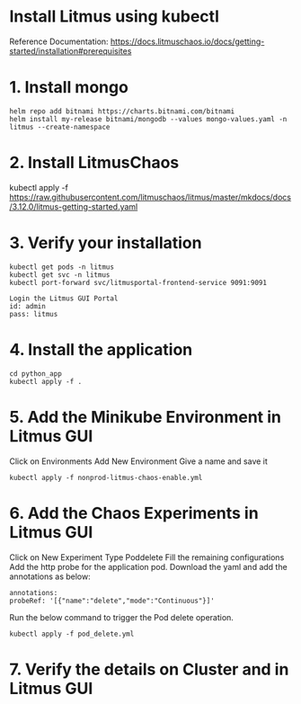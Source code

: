 # Install Litmus using kubectl
Reference Documentation: 
    https://docs.litmuschaos.io/docs/getting-started/installation#prerequisites


# 1. Install mongo

    helm repo add bitnami https://charts.bitnami.com/bitnami
    helm install my-release bitnami/mongodb --values mongo-values.yaml -n litmus --create-namespace

# 2. Install LitmusChaos

 kubectl apply -f https://raw.githubusercontent.com/litmuschaos/litmus/master/mkdocs/docs/3.12.0/litmus-getting-started.yaml 

# 3. Verify your installation  

    kubectl get pods -n litmus
    kubectl get svc -n litmus
    kubectl port-forward svc/litmusportal-frontend-service 9091:9091

    Login the Litmus GUI Portal 
    id: admin
    pass: litmus

# 4. Install the application  

    cd python_app
    kubectl apply -f .

# 5. Add the Minikube Environment in Litmus GUI  

Click on Environments
Add New Environment
Give a name and save it

    kubectl apply -f nonprod-litmus-chaos-enable.yml

# 6. Add the Chaos Experiments in Litmus GUI  

Click on New Experiment
Type Poddelete
Fill the remaining configurations
Add the http probe for the application pod.
Download the yaml and add the annotations as below:  

    annotations:
    probeRef: '[{"name":"delete","mode":"Continuous"}]'

Run the below command to trigger the Pod delete operation.  

    kubectl apply -f pod_delete.yml

# 7. Verify the details on Cluster and in Litmus GUI  
